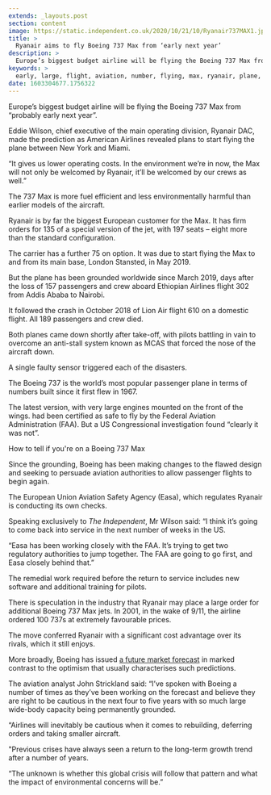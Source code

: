 ```yaml
--- 
extends: _layouts.post 
section: content 
image: https://static.independent.co.uk/2020/10/21/10/Ryanair737MAX1.jpg 
title: > 
  Ryanair aims to fly Boeing 737 Max from ‘early next year’ 
description: > 
  Europe’s biggest budget airline will be flying the Boeing 737 Max from “probably early next year”.In the environment we’re in now, the Max will not only be welcomed by Ryanair, it’ll be welcomed by our crews as well.”The 737 Max is more fuel efficient and less environmentally harmful than earlier models of the aircraft.The Boeing 737 is the world’s most popular passenger plane in terms of numbers built since it first flew in 1967.How to tell if you're on a Boeing 737 MaxSince the grounding, Boeing has been making changes to the flawed design and seeking to persuade aviation authorities to allow passenger flights to begin again.There is speculation in the industry that Ryanair may place a large order for additional Boeing 737 Max jets. 
keywords: > 
  early, large, flight, aviation, number, flying, max, ryanair, plane, aims, boeing, fly, 737 
date: 1603304677.1756322 
--- 
```

<div><p class="sc-pHJJA iocNwz above-article-prompt-donations"></p><p>Europe&#8217;s biggest budget airline will be flying the Boeing 737 Max from &#8220;probably early next year&#8221;.</p><p>Eddie Wilson, chief executive of the main operating division, Ryanair DAC, made the prediction as American Airlines revealed plans to start flying the plane between New York and Miami.</p><p>&#8220;It gives us lower operating costs. In the environment we&#8217;re in now, the Max will not only be welcomed by Ryanair, it&#8217;ll be welcomed by our crews as well.&#8221;</p><p></p><p id="article-im-prompt"></p><p>The 737 Max is more fuel efficient and less environmentally harmful than earlier models of the aircraft.</p><p></p><p>Ryanair is by far the biggest European customer for the Max. It has firm orders for 135 of a special version of the jet, with 197 seats &#8211; eight more than the standard configuration.</p><p>The carrier has a further 75 on option. It was due to start flying the Max to and from its main base, London Stansted, in May 2019.</p><p></p><p>But the plane has been grounded worldwide since March 2019, days after the loss of 157 passengers and crew aboard Ethiopian Airlines flight 302 from Addis Ababa to Nairobi.</p><p>It followed the crash in October 2018 of Lion Air&#160;flight 610 on a domestic flight. All 189 passengers and crew died.</p><p id="taboola-carousel-thumbnails"></p><p>Both planes came down shortly after take-off, with pilots battling in vain to overcome an anti-stall system known as MCAS that forced the nose of the aircraft down.</p><p>A single faulty sensor triggered each of the disasters.</p><p>The Boeing 737 is the world&#8217;s most popular passenger plane in terms of numbers built since it first flew in 1967. </p><p>The latest version, with very large engines mounted on the front of the wings. had been certified as safe to fly by the Federal Aviation Administration (FAA). But a US Congressional investigation found &#8220;clearly it was not&#8221;.</p><p class="sc-oVoYc jwakra"></p><p class="sc-pDboM dXmEmK">How to tell if you're on a Boeing 737 Max</p><p>Since the grounding, Boeing has been making changes to the flawed design and seeking to persuade aviation authorities to allow passenger flights to begin again.</p><p></p><p>The European Union Aviation Safety Agency (Easa), which regulates Ryanair is conducting its own checks.</p><p>Speaking exclusively to <i>The Independent</i>, Mr Wilson said: &#8220;I think it&#8217;s going to come back into service in the next number of weeks in the US.</p><p></p><p>&#8220;Easa has been working closely with the FAA. It&#8217;s trying to get two regulatory authorities to jump together. The FAA are going to go first, and Easa closely behind that.&#8221;</p><p>The remedial work required before the return to service includes new software and additional training for pilots.</p><p>There is speculation in the industry that Ryanair may place a large order for additional Boeing 737 Max jets. In 2001, in the wake of 9/11, the airline ordered 100 737s at extremely favourable prices.</p><p>The move conferred Ryanair with a significant cost advantage over its rivals, which it still enjoys.</p><p></p><p>More broadly, Boeing has issued <a rel="nofollow" href="https://www.boeing.com/commercial/market/commercial-market-outlook/">a future market forecast</a> in marked contrast to the optimism that usually characterises such predictions.</p><p>The aviation analyst John Strickland said: &#8220;I&#8217;ve spoken with Boeing a number of times as they&#8217;ve been working on the forecast and believe they are right to be cautious in the next four to five years with so much large wide-body capacity being permanently grounded.&#160;</p><p>&#8220;Airlines will inevitably be cautious when it comes to rebuilding, deferring orders and taking smaller aircraft.</p><p>"Previous crises have always seen a return to the long-term growth trend after a number of years.</p><p>&#8220;The unknown is whether this global crisis will follow that pattern and what the impact of environmental concerns will be.&#8221;</p><p class="sc-ptCms fzKffT"></p></div>